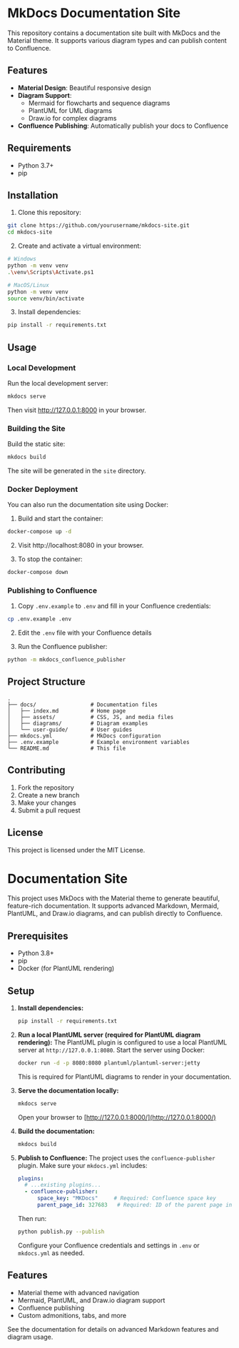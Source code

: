 # MkDocs Documentation Site

This repository contains a documentation site built with MkDocs and the Material theme. It supports various diagram types and can publish content to Confluence.

## Features

- **Material Design**: Beautiful responsive design
- **Diagram Support**:
  - Mermaid for flowcharts and sequence diagrams
  - PlantUML for UML diagrams
  - Draw.io for complex diagrams
- **Confluence Publishing**: Automatically publish your docs to Confluence

## Requirements

- Python 3.7+
- pip

## Installation

1. Clone this repository:

```bash
git clone https://github.com/yourusername/mkdocs-site.git
cd mkdocs-site
```

2. Create and activate a virtual environment:

```bash
# Windows
python -m venv venv
.\venv\Scripts\Activate.ps1

# MacOS/Linux
python -m venv venv
source venv/bin/activate
```

3. Install dependencies:

```bash
pip install -r requirements.txt
```

## Usage

### Local Development

Run the local development server:

```bash
mkdocs serve
```

Then visit http://127.0.0.1:8000 in your browser.

### Building the Site

Build the static site:

```bash
mkdocs build
```

The site will be generated in the `site` directory.

### Docker Deployment

You can also run the documentation site using Docker:

1. Build and start the container:

```bash
docker-compose up -d
```

2. Visit http://localhost:8080 in your browser.

3. To stop the container:

```bash
docker-compose down
```

### Publishing to Confluence

1. Copy `.env.example` to `.env` and fill in your Confluence credentials:

```bash
cp .env.example .env
```

2. Edit the `.env` file with your Confluence details

3. Run the Confluence publisher:

```bash
python -m mkdocs_confluence_publisher
```

## Project Structure

```
.
├── docs/                 # Documentation files
│   ├── index.md          # Home page
│   ├── assets/           # CSS, JS, and media files
│   ├── diagrams/         # Diagram examples
│   └── user-guide/       # User guides
├── mkdocs.yml            # MkDocs configuration
├── .env.example          # Example environment variables
└── README.md             # This file
```

## Contributing

1. Fork the repository
2. Create a new branch
3. Make your changes
4. Submit a pull request

## License

This project is licensed under the MIT License.

# Documentation Site

This project uses MkDocs with the Material theme to generate beautiful, feature-rich documentation. It supports advanced Markdown, Mermaid, PlantUML, and Draw.io diagrams, and can publish directly to Confluence.

## Prerequisites

- Python 3.8+
- pip
- Docker (for PlantUML rendering)

## Setup

1. **Install dependencies:**
   ```sh
   pip install -r requirements.txt
   ```

2. **Run a local PlantUML server (required for PlantUML diagram rendering):**
   The PlantUML plugin is configured to use a local PlantUML server at `http://127.0.0.1:8080`.
   Start the server using Docker:
   ```sh
   docker run -d -p 8080:8080 plantuml/plantuml-server:jetty
   ```
   This is required for PlantUML diagrams to render in your documentation.

3. **Serve the documentation locally:**
   ```sh
   mkdocs serve
   ```
   Open your browser to [http://127.0.0.1:8000/](http://127.0.0.1:8000/)

4. **Build the documentation:**
   ```sh
   mkdocs build
   ```

5. **Publish to Confluence:**
   The project uses the `confluence-publisher` plugin. Make sure your `mkdocs.yml` includes:
   ```yaml
   plugins:
     # ...existing plugins...
     - confluence-publisher:
         space_key: "MKDocs"     # Required: Confluence space key
         parent_page_id: 327683   # Required: ID of the parent page in Confluence
   ```
   Then run:
   ```sh
   python publish.py --publish
   ```

   Configure your Confluence credentials and settings in `.env` or `mkdocs.yml` as needed.

## Features
- Material theme with advanced navigation
- Mermaid, PlantUML, and Draw.io diagram support
- Confluence publishing
- Custom admonitions, tabs, and more

See the documentation for details on advanced Markdown features and diagram usage.
